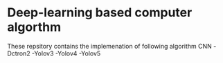 # Deep-learning based computer algorthm
These repsitory contains the implemenation of following algorithm
CNN
-Dctron2
-Yolov3
-Yolov4
-Yolov5

